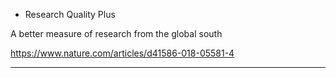 * Research Quality Plus

A better measure of research from the global south

https://www.nature.com/articles/d41586-018-05581-4

---



